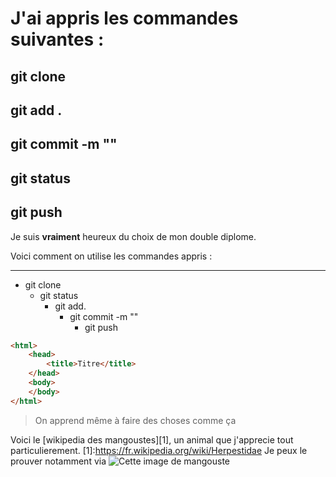 
# J'ai appris les commandes suivantes : 


## git clone
## git add . 
## git commit -m ""
## git status
## git push 

Je suis **vraiment** heureux du choix de mon double diplome.

Voici comment on utilise les commandes appris : 

----------

* git clone
    * git status
        * git add.
            * git commit -m ""
                * git push


```html
<html>
    <head>
        <title>Titre</title>
    </head>
    <body>
    </body>
</html>
```

> On apprend même à faire des choses comme ça

Voici le [wikipedia des mangoustes][1], un animal que j'apprecie tout particulierement.
[1]:https://fr.wikipedia.org/wiki/Herpestidae
Je peux le prouver notamment via ![Cette image de mangouste](https://www.terretous.com/wp-content/uploads/2014/05/basel_zoo_mangouste_jaune_44726_70603.jpg)